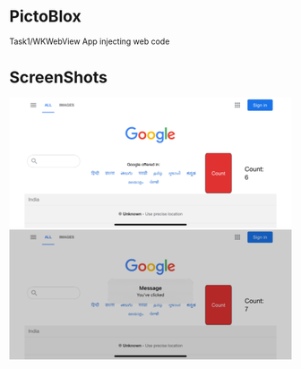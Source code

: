 # PictoBlox
Task1/WKWebView App injecting web code

# ScreenShots
![image](https://raw.githubusercontent.com/Arpit160399/PictoBlox/main/Simulator%20Screen%20Shot%20-%20iPhone%2011%20-%202020-10-31%20at%2014.43.44.png)
![image](https://raw.githubusercontent.com/Arpit160399/PictoBlox/main/Simulator%20Screen%20Shot%20-%20iPhone%2011%20-%202020-10-31%20at%2014.43.54.png)
